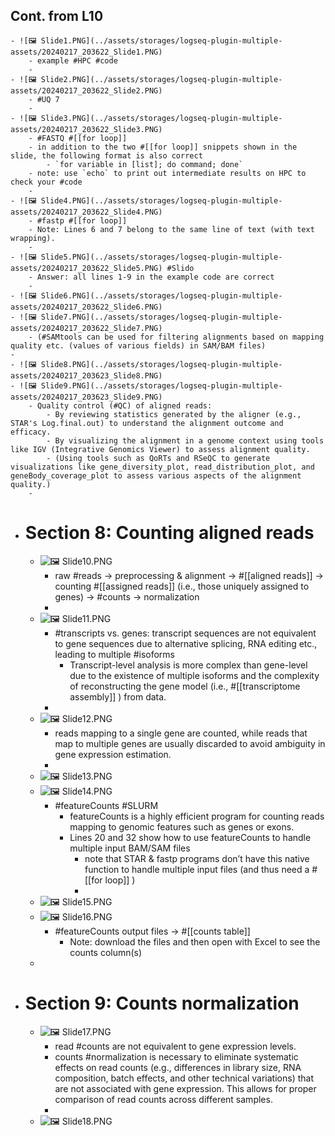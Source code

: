 ## Cont. from L10
	- ![🖼 Slide1.PNG](../assets/storages/logseq-plugin-multiple-assets/20240217_203622_Slide1.PNG)
		- example #HPC #code
		-
	- ![🖼 Slide2.PNG](../assets/storages/logseq-plugin-multiple-assets/20240217_203622_Slide2.PNG)
		- #UQ 7
		-
	- ![🖼 Slide3.PNG](../assets/storages/logseq-plugin-multiple-assets/20240217_203622_Slide3.PNG)
		- #FASTQ #[[for loop]]
		- in addition to the two #[[for loop]] snippets shown in the slide, the following format is also correct
			- `for variable in [list]; do command; done`
		- note: use `echo` to print out intermediate results on HPC to check your #code
		-
	- ![🖼 Slide4.PNG](../assets/storages/logseq-plugin-multiple-assets/20240217_203622_Slide4.PNG)
		- #fastp #[[for loop]]
		- Note: Lines 6 and 7 belong to the same line of text (with text wrapping).
		-
	- ![🖼 Slide5.PNG](../assets/storages/logseq-plugin-multiple-assets/20240217_203622_Slide5.PNG) #Slido
		- Answer: all lines 1-9 in the example code are correct
		-
	- ![🖼 Slide6.PNG](../assets/storages/logseq-plugin-multiple-assets/20240217_203622_Slide6.PNG)
	- ![🖼 Slide7.PNG](../assets/storages/logseq-plugin-multiple-assets/20240217_203622_Slide7.PNG)
		- (#SAMtools can be used for filtering alignments based on mapping quality etc. (values of various fields) in SAM/BAM files)
	-
	- ![🖼 Slide8.PNG](../assets/storages/logseq-plugin-multiple-assets/20240217_203623_Slide8.PNG)
	- ![🖼 Slide9.PNG](../assets/storages/logseq-plugin-multiple-assets/20240217_203623_Slide9.PNG)
		- Quality control (#QC) of aligned reads:
			- By reviewing statistics generated by the aligner (e.g., STAR's Log.final.out) to understand the alignment outcome and efficacy.
			- By visualizing the alignment in a genome context using tools like IGV (Integrative Genomics Viewer) to assess alignment quality.
			- (Using tools such as QoRTs and RSeQC to generate visualizations like gene_diversity_plot, read_distribution_plot, and geneBody_coverage_plot to assess various aspects of the alignment quality.)
		-
- # Section 8: Counting aligned reads
	- ![🖼 Slide10.PNG](../assets/storages/logseq-plugin-multiple-assets/20240217_203623_Slide10.PNG)
		- raw #reads -> preprocessing & alignment -> #[[aligned reads]] -> counting #[[assigned reads]] (i.e., those uniquely assigned to genes) -> #counts -> normalization
		-
	- ![🖼 Slide11.PNG](../assets/storages/logseq-plugin-multiple-assets/20240217_203623_Slide11.PNG)
		- #transcripts vs. genes: transcript sequences are not equivalent to gene sequences due to alternative splicing, RNA editing etc., leading to multiple #isoforms
			- Transcript-level analysis is more complex than gene-level due to the existence of multiple isoforms and the complexity of reconstructing the gene model (i.e., #[[transcriptome assembly]] ) from data.
		-
	- ![🖼 Slide12.PNG](../assets/storages/logseq-plugin-multiple-assets/20240217_203623_Slide12.PNG)
		- reads mapping to a single gene are counted, while reads that map to multiple genes are usually discarded to avoid ambiguity in gene expression estimation.
		-
	- ![🖼 Slide13.PNG](../assets/storages/logseq-plugin-multiple-assets/20240217_203623_Slide13.PNG)
	- ![🖼 Slide14.PNG](../assets/storages/logseq-plugin-multiple-assets/20240217_203624_Slide14.PNG)
		- #featureCounts #SLURM
			- featureCounts is a highly efficient program for counting reads mapping to genomic features such as genes or exons.
			- Lines 20 and 32 show how to use featureCounts to handle multiple input BAM/SAM files
				- note that STAR & fastp programs don’t have this native function to handle multiple input files (and thus need a #[[for loop]] )
				-
	- ![🖼 Slide15.PNG](../assets/storages/logseq-plugin-multiple-assets/20240217_203624_Slide15.PNG)
	- ![🖼 Slide16.PNG](../assets/storages/logseq-plugin-multiple-assets/20240217_203624_Slide16.PNG)
		- #featureCounts output files -> #[[counts table]]
			- Note: download the files and then open with Excel to see the counts column(s)
	-
- # Section 9: Counts normalization
	- ![🖼 Slide17.PNG](../assets/storages/logseq-plugin-multiple-assets/20240217_203624_Slide17.PNG)
		- read #counts are not equivalent to gene expression levels.
		- counts #normalization is necessary to eliminate systematic effects on read counts (e.g., differences in library size, RNA composition, batch effects, and other technical variations) that are not associated with gene expression. This allows for proper comparison of read counts across different samples.
		-
	- ![🖼 Slide18.PNG](../assets/storages/logseq-plugin-multiple-assets/20240217_203624_Slide18.PNG)